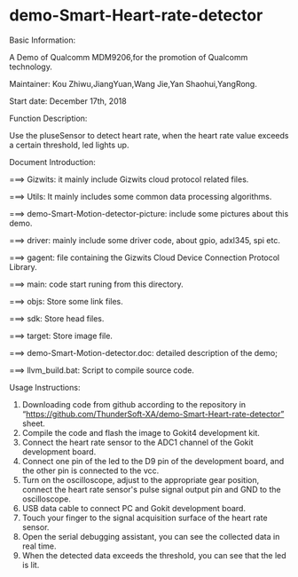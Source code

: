 # demo-Smart-Heart-rate-detector

Basic Information:

A Demo of Qualcomm MDM9206,for the promotion of Qualcomm technology. 

Maintainer: Kou Zhiwu,JiangYuan,Wang Jie,Yan Shaohui,YangRong.

Start date: December 17th, 2018

Function Description:

Use the pluseSensor to detect heart rate, when the heart rate value exceeds a certain threshold, led lights up.

Document Introduction:

===> Gizwits: it mainly include Gizwits cloud protocol related files.

===> Utils: It mainly includes some common data processing algorithms.

===> demo-Smart-Motion-detector-picture: include some pictures about this demo.

===> driver: mainly include some driver code, about gpio, adxl345, spi etc.

===> gagent: file containing the Gizwits Cloud Device Connection Protocol Library.

===> main: code start runing from this directory.

===> objs: Store some link files.

===> sdk: Store head files.

===> target: Store image file.

===> demo-Smart-Motion-detector.doc: detailed description of the demo;

===> llvm_build.bat: Script to compile source code.

Usage Instructions:
1. Downloading code from github according to the repository in “https://github.com/ThunderSoft-XA/demo-Smart-Heart-rate-detector” sheet.
2. Compile the code and flash the image to Gokit4 development kit.
3. Connect the heart rate sensor to the ADC1 channel of the Gokit development board.
4. Connect one pin of the led to the D9 pin of the development board, and the other pin is connected to the vcc.
5. Turn on the oscilloscope, adjust to the appropriate gear position, connect the heart rate sensor's pulse signal output pin and GND to the oscilloscope.
6. USB  data cable to connect PC and Gokit development board.
7. Touch your finger to the signal acquisition surface of the heart rate sensor.
8. Open the serial debugging assistant, you can see the collected data in real time.
9. When the detected data exceeds the threshold, you can see that the led is lit.
